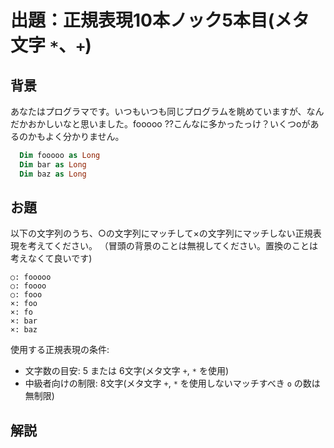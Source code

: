 # 出題：正規表現10本ノック5本目(メタ文字 `*`、`+`)

## 背景

あなたはプログラマです。いつもいつも同じプログラムを眺めていますが、なんだかおかしいなと思いました。fooooo ??こんなに多かったっけ？いくつoがあるのかもよく分かりません。

```vb
  Dim fooooo as Long
  Dim bar as Long
  Dim baz as Long
```

## お題
以下の文字列のうち、○の文字列にマッチして×の文字列にマッチしない正規表現を考えてください。
（冒頭の背景のことは無視してください。置換のことは考えなくて良いです)

    ○: fooooo
    ○: foooo
    ○: fooo
    ×: foo
    ×: fo
    ×: bar
    ×: baz

使用する正規表現の条件:
  * 文字数の目安: 5 または 6文字(メタ文字 `+`, `*` を使用)  <!-- fooo+ または foooo* -->
  * 中級者向けの制限: 8文字(メタ文字 `+`, `*` を使用しないマッチすべき `o` の数は無制限)  <!-- fooo{1,} -->

## 解説

<!--
正規表現において、頻出するメタ文字 `*` と `+` です。

`*` は「直前の正規表現」の「0回以上の繰り返し」を表します。

「直前の正規表現」とはなんでしょうか？
 fooo* では `*` の1つ左のo(左から3つ目のo)が「直前の正規表現」です。

「0回以上の繰り返し」とはどういうことでしょうか？
`fooo*` では、
* 直前の`o`が0回繰り返し→`foo` にマッチ(`o*` の部分の解釈として、`o`が0個)
* 直前の`o`が1回繰り返し→`fooo` にもマッチ(`o*` の部分の解釈として、`o`が1個)
* 直前の`o`が2回繰り返し→`fooo` にもマッチ(`o*` の部分の解釈として、`o`が2個)

以降、無限に繰り返し…
という意味になります。

`+` は「直前の正規表現」の「1回以上の繰り返し」を表します。
`foo+` では、
* 直前の`o`が1回繰り返し→`foo` にマッチ(`o+` の部分の解釈として、`o`が1個)
* 直前の`o`が2回繰り返し→`fooo` にもマッチ(`o+` の部分の解釈として、`o`が2個)

以降、無限に繰り返し…
という意味になります。

なお、正規表現で `+` による繰り返しは、`*` を使って表すことができます。
正規表現 `o+` を `*` を使って表すと、`oo*` のように同じ文字が2回現れる形になります。
-->
